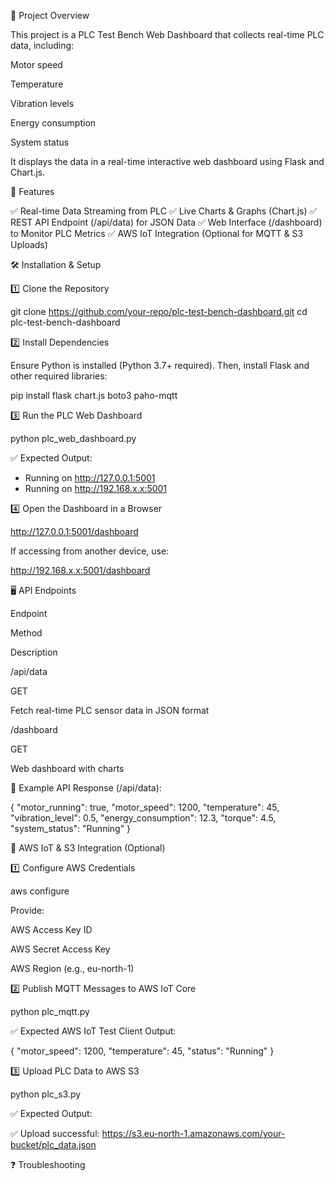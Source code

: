 📌 Project Overview

This project is a PLC Test Bench Web Dashboard that collects real-time PLC data, including:

Motor speed

Temperature

Vibration levels

Energy consumption

System status

It displays the data in a real-time interactive web dashboard using Flask and Chart.js.

🚀 Features

✅ Real-time Data Streaming from PLC
✅ Live Charts & Graphs (Chart.js)
✅ REST API Endpoint (/api/data) for JSON Data
✅ Web Interface (/dashboard) to Monitor PLC Metrics
✅ AWS IoT Integration (Optional for MQTT & S3 Uploads)

🛠 Installation & Setup

1️⃣ Clone the Repository

git clone https://github.com/your-repo/plc-test-bench-dashboard.git
cd plc-test-bench-dashboard

2️⃣ Install Dependencies

Ensure Python is installed (Python 3.7+ required). Then, install Flask and other required libraries:

pip install flask chart.js boto3 paho-mqtt

3️⃣ Run the PLC Web Dashboard

python plc_web_dashboard.py

✅ Expected Output:

 * Running on http://127.0.0.1:5001
 * Running on http://192.168.x.x:5001

4️⃣ Open the Dashboard in a Browser

http://127.0.0.1:5001/dashboard

If accessing from another device, use:

http://192.168.x.x:5001/dashboard

🖥 API Endpoints

Endpoint

Method

Description

/api/data

GET

Fetch real-time PLC sensor data in JSON format

/dashboard

GET

Web dashboard with charts

📌 Example API Response (/api/data):

{
    "motor_running": true,
    "motor_speed": 1200,
    "temperature": 45,
    "vibration_level": 0.5,
    "energy_consumption": 12.3,
    "torque": 4.5,
    "system_status": "Running"
}

📡 AWS IoT & S3 Integration (Optional)

1️⃣ Configure AWS Credentials

aws configure

Provide:

AWS Access Key ID

AWS Secret Access Key

AWS Region (e.g., eu-north-1)

2️⃣ Publish MQTT Messages to AWS IoT Core

python plc_mqtt.py

✅ Expected AWS IoT Test Client Output:

{
  "motor_speed": 1200,
  "temperature": 45,
  "status": "Running"
}

3️⃣ Upload PLC Data to AWS S3

python plc_s3.py

✅ Expected Output:

✅ Upload successful: https://s3.eu-north-1.amazonaws.com/your-bucket/plc_data.json

❓ Troubleshooting
